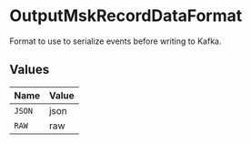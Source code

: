 # OutputMskRecordDataFormat

Format to use to serialize events before writing to Kafka.


## Values

| Name   | Value  |
| ------ | ------ |
| `JSON` | json   |
| `RAW`  | raw    |